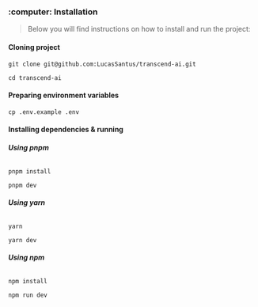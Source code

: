 <h3 id="running">:computer: Installation</h3>

> Below you will find instructions on how to install and run the project:

<h4><strong>Cloning project</strong></h4>

```
git clone git@github.com:LucasSantus/transcend-ai.git
```

```
cd transcend-ai
```

<h4><strong>Preparing environment variables</strong></h4>

```
cp .env.example .env
```

<h4><strong>Installing dependencies & running</strong></h4>

<h6><strong>Using pnpm</strong></h6>

```
pnpm install
```

```
pnpm dev
```

<h6><strong>Using yarn</strong></h6>

```
yarn
```

```
yarn dev
```

<h6><strong>Using npm</strong></h6>

```
npm install
```

```
npm run dev
```
